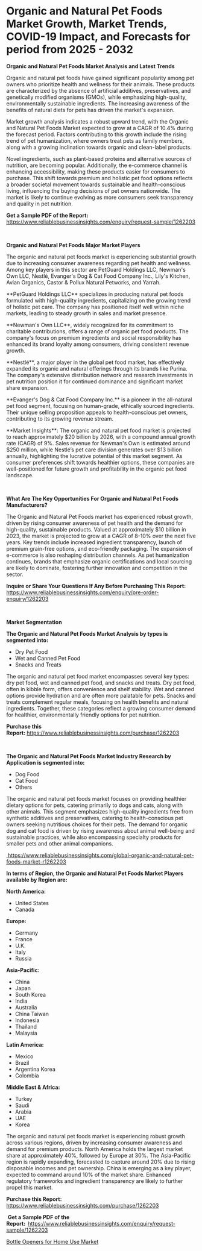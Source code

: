 <p><h1>Organic and Natural Pet Foods Market Growth, Market Trends, COVID-19 Impact, and Forecasts for period from 2025 - 2032</h1></p><p><strong>Organic and Natural Pet Foods Market Analysis and Latest Trends</strong></p>
<p><p>Organic and natural pet foods have gained significant popularity among pet owners who prioritize health and wellness for their animals. These products are characterized by the absence of artificial additives, preservatives, and genetically modified organisms (GMOs), while emphasizing high-quality, environmentally sustainable ingredients. The increasing awareness of the benefits of natural diets for pets has driven the market's expansion.</p><p>Market growth analysis indicates a robust upward trend, with the Organic and Natural Pet Foods Market expected to grow at a CAGR of 10.4% during the forecast period. Factors contributing to this growth include the rising trend of pet humanization, where owners treat pets as family members, along with a growing inclination towards organic and clean-label products. </p><p>Novel ingredients, such as plant-based proteins and alternative sources of nutrition, are becoming popular. Additionally, the e-commerce channel is enhancing accessibility, making these products easier for consumers to purchase. This shift towards premium and holistic pet food options reflects a broader societal movement towards sustainable and health-conscious living, influencing the buying decisions of pet owners nationwide. The market is likely to continue evolving as more consumers seek transparency and quality in pet nutrition.</p></p>
<p><strong>Get a Sample PDF of the Report:&nbsp;</strong> <a href="https://www.reliablebusinessinsights.com/enquiry/request-sample/1262203?utm_campaign=2224&utm_medium=2&utm_source=Github&utm_content=ia&utm_term=09022025&utm_id=organic-and-natural-pet-foods">https://www.reliablebusinessinsights.com/enquiry/request-sample/1262203</a></p>
<p>&nbsp;</p>
<p><strong>Organic and Natural Pet Foods Major Market Players</strong></p>
<p><p>The organic and natural pet foods market is experiencing substantial growth due to increasing consumer awareness regarding pet health and wellness. Among key players in this sector are PetGuard Holdings LLC, Newman's Own LLC, Nestlé, Evanger's Dog & Cat Food Company Inc., Lily's Kitchen, Avian Organics, Castor & Pollux Natural Petworks, and Yarrah.</p><p>**PetGuard Holdings LLC** specializes in producing natural pet foods formulated with high-quality ingredients, capitalizing on the growing trend of holistic pet care. The company has positioned itself well within niche markets, leading to steady growth in sales and market presence.</p><p>**Newman's Own LLC**, widely recognized for its commitment to charitable contributions, offers a range of organic pet food products. The company's focus on premium ingredients and social responsibility has enhanced its brand loyalty among consumers, driving consistent revenue growth. </p><p>**Nestlé**, a major player in the global pet food market, has effectively expanded its organic and natural offerings through its brands like Purina. The company's extensive distribution network and research investments in pet nutrition position it for continued dominance and significant market share expansion.</p><p>**Evanger's Dog & Cat Food Company Inc.** is a pioneer in the all-natural pet food segment, focusing on human-grade, ethically sourced ingredients. Their unique selling proposition appeals to health-conscious pet owners, contributing to its growing revenue stream.</p><p>**Market Insights**: The organic and natural pet food market is projected to reach approximately $20 billion by 2026, with a compound annual growth rate (CAGR) of 9%. Sales revenue for Newman's Own is estimated around $250 million, while Nestlé’s pet care division generates over $13 billion annually, highlighting the lucrative potential of this market segment. As consumer preferences shift towards healthier options, these companies are well-positioned for future growth and profitability in the organic pet food landscape.</p></p>
<p>&nbsp;</p>
<p><strong>What Are The Key Opportunities For Organic and Natural Pet Foods Manufacturers?</strong></p>
<p><p>The Organic and Natural Pet Foods market has experienced robust growth, driven by rising consumer awareness of pet health and the demand for high-quality, sustainable products. Valued at approximately $10 billion in 2023, the market is projected to grow at a CAGR of 8-10% over the next five years. Key trends include increased ingredient transparency, launch of premium grain-free options, and eco-friendly packaging. The expansion of e-commerce is also reshaping distribution channels. As pet humanization continues, brands that emphasize organic certifications and local sourcing are likely to dominate, fostering further innovation and competition in the sector.</p></p>
<p><strong>Inquire or Share Your Questions If Any Before Purchasing This Report:</strong> <a href="https://www.reliablebusinessinsights.com/enquiry/pre-order-enquiry/1262203?utm_campaign=2224&utm_medium=2&utm_source=Github&utm_content=ia&utm_term=09022025&utm_id=organic-and-natural-pet-foods">https://www.reliablebusinessinsights.com/enquiry/pre-order-enquiry/1262203</a></p>
<p>&nbsp;</p>
<p><strong>Market Segmentation</strong></p>
<p><strong>The Organic and Natural Pet Foods Market Analysis by types is segmented into:</strong></p>
<p><ul><li>Dry Pet Food</li><li>Wet and Canned Pet Food</li><li>Snacks and Treats</li></ul></p>
<p><p>The organic and natural pet food market encompasses several key types: dry pet food, wet and canned pet food, and snacks and treats. Dry pet food, often in kibble form, offers convenience and shelf stability. Wet and canned options provide hydration and are often more palatable for pets. Snacks and treats complement regular meals, focusing on health benefits and natural ingredients. Together, these categories reflect a growing consumer demand for healthier, environmentally friendly options for pet nutrition.</p></p>
<p><strong>Purchase this Report:&nbsp;</strong><a href="https://www.reliablebusinessinsights.com/purchase/1262203?utm_campaign=2224&utm_medium=2&utm_source=Github&utm_content=ia&utm_term=09022025&utm_id=organic-and-natural-pet-foods">https://www.reliablebusinessinsights.com/purchase/1262203</a></p>
<p>&nbsp;</p>
<p><strong>The Organic and Natural Pet Foods Market Industry Research by Application is segmented into:</strong></p>
<p><ul><li>Dog Food</li><li>Cat Food</li><li>Others</li></ul></p>
<p><p>The organic and natural pet foods market focuses on providing healthier dietary options for pets, catering primarily to dogs and cats, along with other animals. This segment emphasizes high-quality ingredients free from synthetic additives and preservatives, catering to health-conscious pet owners seeking nutritious choices for their pets. The demand for organic dog and cat food is driven by rising awareness about animal well-being and sustainable practices, while also encompassing specialty products for smaller pets and other animal companions.</p></p>
<p><a href="https://www.reliablebusinessinsights.com/global-organic-and-natural-pet-foods-market-r1262203?utm_campaign=2224&utm_medium=2&utm_source=Github&utm_content=ia&utm_term=09022025&utm_id=organic-and-natural-pet-foods">&nbsp;https://www.reliablebusinessinsights.com/global-organic-and-natural-pet-foods-market-r1262203</a></p>
<p><strong>In terms of Region, the Organic and Natural Pet Foods Market Players available by Region are:</strong></p>
<p>
    <p> <strong> North America: </strong>
        <ul>
            <li>United States</li>
            <li>Canada</li>
        </ul>
        </p> 
    <p> <strong> Europe: </strong>
        <ul>
            <li>Germany</li>
            <li>France</li>
            <li>U.K.</li>
            <li>Italy</li>
            <li>Russia</li>
        </ul>
        </p> 
    <p> <strong> Asia-Pacific: </strong>
        <ul>
            <li>China</li>
            <li>Japan</li>
            <li>South Korea</li>
            <li>India</li>
            <li>Australia</li>
            <li>China Taiwan</li>
            <li>Indonesia</li>
            <li>Thailand</li>
            <li>Malaysia</li>
        </ul>
        </p> 
    <p> <strong> Latin America: </strong>
        <ul>
            <li>Mexico</li>
            <li>Brazil</li>
            <li>Argentina Korea</li>
            <li>Colombia</li>
        </ul>
        </p> 
    <p> <strong> Middle East & Africa: </strong>
        <ul>
            <li>Turkey</li>
            <li>Saudi</li>
            <li>Arabia</li>
            <li>UAE</li>
            <li>Korea</li>
        </ul>
    </p>
    </p>
<p><p>The organic and natural pet foods market is experiencing robust growth across various regions, driven by increasing consumer awareness and demand for premium products. North America holds the largest market share at approximately 40%, followed by Europe at 30%. The Asia-Pacific region is rapidly expanding, forecasted to capture around 20% due to rising disposable incomes and pet ownership. China is emerging as a key player, expected to command around 10% of the market share. Enhanced regulatory frameworks and ingredient transparency are likely to further propel this market.</p></p>
<p><strong>Purchase this Report: </strong><a href="https://www.reliablebusinessinsights.com/purchase/1262203?utm_campaign=2224&utm_medium=2&utm_source=Github&utm_content=ia&utm_term=09022025&utm_id=organic-and-natural-pet-foods">https://www.reliablebusinessinsights.com/purchase/1262203</a></p>
<p>&nbsp;<strong>Get a Sample PDF of the Report:&nbsp;&nbsp;</strong><a href="https://www.reliablebusinessinsights.com/enquiry/request-sample/1262203?utm_campaign=2224&utm_medium=2&utm_source=Github&utm_content=ia&utm_term=09022025&utm_id=organic-and-natural-pet-foods">https://www.reliablebusinessinsights.com/enquiry/request-sample/1262203</a></p>
<p><strong></strong></p>
<p><p><a href="https://github.com/bensemilia864/Market-Research-Report-List-1/blob/main/bottle-openers-for-home-use-market.md?utm_campaign=2224&utm_medium=2&utm_source=Github&utm_content=ia&utm_term=09022025&utm_id=organic-and-natural-pet-foods">Bottle Openers for Home Use Market</a></p></p>